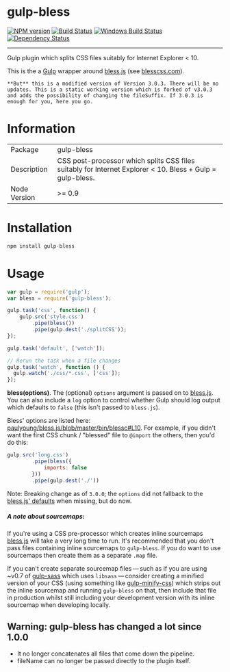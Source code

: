 gulp-bless 
==========

[![NPM version][npm-image]][npm-url] [![Build Status][travis-image]][travis-url] [![Windows Build Status][appveyor-image]][appveyor-url] [![Dependency Status][depstat-image]][depstat-url] 

---

Gulp plugin which splits CSS files suitably for Internet Explorer &lt; 10.

This is the a [Gulp](http://github.com/gulpjs/gulp) wrapper around [bless.js](https://github.com/paulyoung/bless.js) (see [blesscss.com](http://blesscss.com/)).

    **But** this is a modified version of Version 3.0.3. There will be no updates. This is a static working version which is forked of v3.0.3 and adds the possibility of changing the fileSuffix. If 3.0.3 is enough for you, here you go.

# Information
<table>
<tr>
<td>Package</td><td>gulp-bless</td>
</tr>
<tr>
<td>Description</td>
<td>CSS post-processor which splits CSS files suitably for Internet Explorer &lt; 10. Bless + Gulp = gulp-bless.</td>
</tr>
<tr>
<td>Node Version</td>
<td>>= 0.9</td>
</tr>
</table>

# Installation
```js
npm install gulp-bless
```

# Usage
```js
var gulp = require('gulp');
var bless = require('gulp-bless');

gulp.task('css', function() {
    gulp.src('style.css')
        .pipe(bless())
        .pipe(gulp.dest('./splitCSS'));
});

gulp.task('default', ['watch']);

// Rerun the task when a file changes
gulp.task('watch', function () {
  gulp.watch('./css/*.css', ['css']);
});
```

**bless(options)**. The (optional) `options` argument is passed on to [bless.js](https://github.com/paulyoung/bless.js). You can also include a `log` option to control whether Gulp should log output which defaults to `false` (this isn't passed to `bless.js`).

Bless' options are listed here: [paulyoung/bless.js/blob/master/bin/blessc#L10](https://github.com/paulyoung/bless.js/blob/master/bin/blessc#L10).
For example, if you didn't want the first CSS chunk / "blessed" file to `@import` the others, then you'd do this:


```javascript
gulp.src('long.css')
        .pipe(bless({
            imports: false
        }))
        .pipe(gulp.dest('./'))
```

Note: Breaking change as of `3.0.0`; the `options` did not fallback to the [bless.js' defaults](https://github.com/paulyoung/bless.js/blob/master/bin/blessc#L10) when missing, but do now.

##### A note about sourcemaps:
If you're using a CSS pre-processor which creates inline sourcemaps [bless.js](https://github.com/paulyoung/bless.js) will take a very long time to run. It's recommended that you don't pass files containing inline sourcemaps to `gulp-bless`. If you do want to use sourcemaps then create them as a separate `.map` file.

If you can't create separate sourcemap files — such as if you are using ~v0.7 of [gulp-sass](https://www.npmjs.org/package/gulp-sass) which uses `libsass` — consider creating a minified version of your CSS (using something like [gulp-minify-css](https://www.npmjs.org/package/gulp-minify-css)) which strips out the inline sourcemap and running `gulp-bless` on that, then include that file in production whilst still including your development version with its inline sourcemap when developing locally.

## Warning: gulp-bless has changed a lot since 1.0.0
- It no longer concatenates all files that come down the pipeline.
- fileName can no longer be passed directly to the plugin itself.



[npm-url]: https://npmjs.org/package/gulp-bless
[npm-image]: http://img.shields.io/npm/v/gulp-bless.svg?style=flat

[travis-url]: http://travis-ci.org/adam-lynch/gulp-bless
[travis-image]: http://img.shields.io/travis/adam-lynch/gulp-bless.svg?style=flat

[appveyor-url]: https://ci.appveyor.com/project/adam-lynch/gulp-bless/branch/master
[appveyor-image]: https://ci.appveyor.com/api/projects/status/9hv1ts9fm2g8d6rj/branch/master?svg=true

[depstat-url]: https://david-dm.org/adam-lynch/gulp-bless
[depstat-image]: https://david-dm.org/adam-lynch/gulp-bless.svg?style=flat
